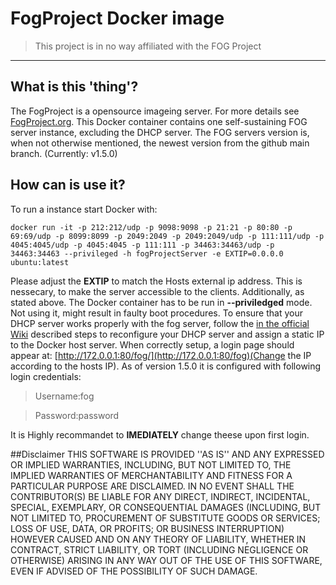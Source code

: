 # FogProject Docker image
>This project is in no way affiliated with the FOG Project 
----
## What is this 'thing'?
The FogProject is a opensource imageing server. For more details see [FogProject.org](http://FogProject.org). This Docker container contains one self-sustaining FOG server instance, excluding the DHCP server. The FOG servers version is, when not otherwise mentioned, the newest version from the github main branch. (Currently: v1.5.0)

## How can is use it?
To run a instance start Docker with:

    docker run -it -p 212:212/udp -p 9098:9098 -p 21:21 -p 80:80 -p 69:69/udp -p 8099:8099 -p 2049:2049 -p 2049:2049/udp -p 111:111/udp -p 4045:4045/udp -p 4045:4045 -p 111:111 -p 34463:34463/udp -p 34463:34463 --privileged -h fogProjectServer -e EXTIP=0.0.0.0 ubuntu:latest


Please adjust the **EXTIP** to match the Hosts external ip address. This is nessecary, to make the server accessible to the clients. Additionally, as stated above. The Docker container has to be run in **--priviledged** mode. Not using it, might result in faulty boot procedures. To ensure that your DHCP server works properly with the fog server, follow the [in the official Wiki](https://wiki.fogproject.org/wiki/index.php/Modifying_existing_DHCP_server_to_work_with_FOG) described steps to reconfigure your DHCP server and assign a static IP to the Docker host server.
When correctly setup, a login page should appear at: [http://172.0.0.1:80/fog/](http://172.0.0.1:80/fog)(Change the IP according to the hosts IP). As of version 1.5.0 it is configured with following login credentials:

>Username:fog

>Password:password

It is Highly recommandet to **IMEDIATELY** change theese upon first login.

##Disclaimer
THIS SOFTWARE IS PROVIDED ''AS IS'' AND ANY EXPRESSED OR IMPLIED WARRANTIES, INCLUDING, BUT NOT LIMITED TO, THE IMPLIED WARRANTIES OF MERCHANTABILITY AND FITNESS FOR A PARTICULAR PURPOSE ARE DISCLAIMED. IN NO EVENT SHALL THE CONTRIBUTOR(S) BE LIABLE FOR ANY DIRECT, INDIRECT, INCIDENTAL, SPECIAL, EXEMPLARY, OR CONSEQUENTIAL DAMAGES (INCLUDING, BUT NOT LIMITED TO, PROCUREMENT OF SUBSTITUTE GOODS OR SERVICES; LOSS OF USE, DATA, OR PROFITS; OR BUSINESS INTERRUPTION) HOWEVER CAUSED AND ON ANY THEORY OF LIABILITY, WHETHER IN CONTRACT, STRICT LIABILITY, OR TORT (INCLUDING NEGLIGENCE OR OTHERWISE) ARISING IN ANY WAY OUT OF THE USE OF THIS SOFTWARE, EVEN IF ADVISED OF THE POSSIBILITY OF SUCH DAMAGE.
